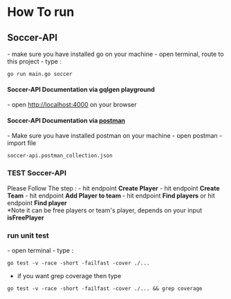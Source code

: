 <h1>How To run</h1>

<h2>Soccer-API</h2>
- make sure you have installed go on your machine
-  open terminal, route to this project
- type : <br />

```
go run main.go soccer
```

<h4>Soccer-API Documentation via gqlgen playground</h4>
- open <a href="http://localhost:4000">http://localhost:4000</a> on your browser

<h4>Soccer-API Documentation via <a href="https://www.postman.com/downloads/">postman</a>  </h4>
- Make sure you have installed postman on your machine
- open postman
- import file  <br />

```
soccer-api.postman_collection.json
```

<h3>TEST Soccer-API</h3>
Please Follow The step :
- hit endpoint <b>Create Player</b>
- hit endpoint <b>Create Team</b>
- hit endpoint <b>Add Player to team </b>
- hit endpoint <b>Find players</b> or hit endpoint <b>Find player</b>   <br />
    *Note it can be free players or team's player, depends on your input <b>isFreePlayer</b>

<h3>run unit test</h3>
- open terminal
- type : 

```
go test -v -race -short -failfast -cover ./...
```

- if you want grep coverage then type

```
go test -v -race -short -failfast -cover ./... && grep coverage
```